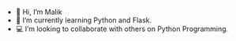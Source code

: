 - 👋 Hi, I’m Malik
- 🌱 I’m currently learning Python and Flask.
- 💻 I’m looking to collaborate with others on Python Programming.

<!---
mjones97/mjones97 is a ✨ special ✨ repository because its `README.md` (this file) appears on your GitHub profile.
You can click the Preview link to take a look at your changes.
--->
